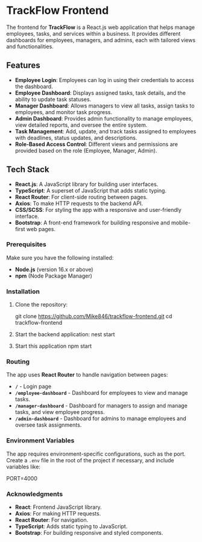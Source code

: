 # TrackFlow Frontend

The frontend for **TrackFlow** is a React.js web application that helps manage employees, tasks, and services within a business. It provides different dashboards for employees, managers, and admins, each with tailored views and functionalities.

## Features

- **Employee Login**: Employees can log in using their credentials to access the dashboard.
- **Employee Dashboard**: Displays assigned tasks, task details, and the ability to update task statuses.
- **Manager Dashboard**: Allows managers to view all tasks, assign tasks to employees, and monitor task progress.
- **Admin Dashboard**: Provides admin functionality to manage employees, view detailed reports, and oversee the entire system.
- **Task Management**: Add, update, and track tasks assigned to employees with deadlines, status updates, and descriptions.
- **Role-Based Access Control**: Different views and permissions are provided based on the role (Employee, Manager, Admin).

## Tech Stack

- **React.js**: A JavaScript library for building user interfaces.
- **TypeScript**: A superset of JavaScript that adds static typing.
- **React Router**: For client-side routing between pages.
- **Axios**: To make HTTP requests to the backend API.
- **CSS/SCSS**: For styling the app with a responsive and user-friendly interface.
- **Bootstrap**: A front-end framework for building responsive and mobile-first web pages.

### Prerequisites

Make sure you have the following installed:

- **Node.js** (version 16.x or above)
- **npm** (Node Package Manager)

### Installation

1. Clone the repository:

   git clone <https://github.com/Mike846/trackflow-frontend.git>
   cd trackflow-frontend
2. Start the backend application:
    nest start
3. Start this application
    npm start

### Routing

The app uses **React Router** to handle navigation between pages:

- **`/`** - Login page
- **`/employee-dashboard`** - Dashboard for employees to view and manage tasks.
- **`/manager-dashboard`** - Dashboard for managers to assign and manage tasks, and view employee progress.
- **`/admin-dashboard`** - Dashboard for admins to manage employees and oversee task assignments.

### Environment Variables

The app requires environment-specific configurations, such as the port. Create a `.env` file in the root of the project if necessary, and include variables like:

PORT=4000

### Acknowledgments

- **React**: Frontend JavaScript library.
- **Axios**: For making HTTP requests.
- **React Router**: For navigation.
- **TypeScript**: Adds static typing to JavaScript.
- **Bootstrap**: For building responsive and styled components.
